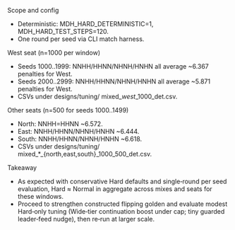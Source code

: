 Scope and config
- Deterministic: MDH_HARD_DETERMINISTIC=1, MDH_HARD_TEST_STEPS=120.
- One round per seed via CLI match harness.

West seat (n=1000 per window)
- Seeds 1000..1999: NNHH/HHNN/NHNH/HNHN all average ~6.367 penalties for West.
- Seeds 2000..2999: NNHH/HHNN/NHNH/HNHN all average ~5.871 penalties for West.
- CSVs under designs/tuning/ mixed_*_west_*_1000_det.csv.

Other seats (n=500 for seeds 1000..1499)
- North: NNHH=HHNN ~6.572.
- East: NNHH/HHNN/NHNH/HNHN ~6.444.
- South: NNHH/HHNN/NHNH/HNHN ~6.618.
- CSVs under designs/tuning/ mixed_*_{north,east,south}_1000_500_det.csv.

Takeaway
- As expected with conservative Hard defaults and single‑round per seed evaluation, Hard ≈ Normal in aggregate across mixes and seats for these windows.
- Proceed to strengthen constructed flipping golden and evaluate modest Hard‑only tuning (Wide‑tier continuation boost under cap; tiny guarded leader‑feed nudge), then re‑run at larger scale.
